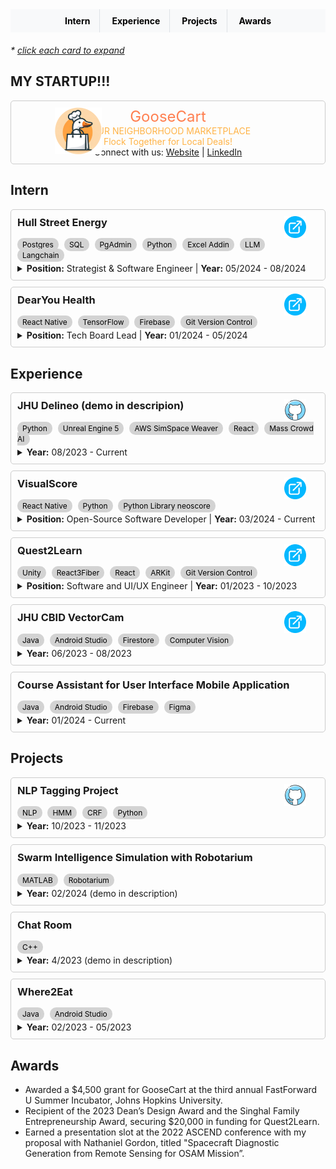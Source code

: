 <style>
.experience-card {
  border: 1px solid #ccc;
  border-radius: 5px;
  padding: 10px;
  margin-bottom: 10px;
  cursor: pointer; /* Add cursor pointer to indicate clickable */
  transition: transform 0.3s ease; /* Add transition for smooth animation */
  position: relative;
}

.experience-card:hover {
  transform: scale(1.05); /* Enlarge the card on hover */
}

.experience-card h3 {
  margin-top: 0;
}

.experience-card p {
  margin: 5px 0;
}

.experience-card ul {
  margin-top: 5px;
  margin-bottom: 5px;
}

.experience-card li {
  margin-left: 20px;
}

.experience-card .skills {
  margin-top: 5px;
}

.experience-card .skills span {
  background-color: #D3D3D3;
  color: #000000;
  padding: 3px 8px;
  border-radius: 10px;
  margin-right: 5px;
  font-size: 12px;
}

.external-link {
  position: absolute;
  top: 10px;
  right: 30px;
  width: 35px;
  height: 35px;
  cursor: pointer;
}
.goosecart-logo {
  position: absolute;
  top: 10px;
  left: 70px;
  width: 75px;
  height: 75px;
  cursor: pointer;
}
</style>

<script>
// JavaScript to toggle expand/collapse when clicking on the card title
document.addEventListener("DOMContentLoaded", function() {
  var cards = document.querySelectorAll('.experience-card');
  cards.forEach(function(card) {
    var title = card.querySelector('h3');
    var details = card.querySelector('details');
    title.addEventListener('click', function() {
      details.open = !details.open;
    });
  });
});
</script>

<!-- <div>
<a href="https://www.jingman-wang.com/en/about/#skills" class="external-link" target="_blank"> check Michelle's skills
</a>
</div> -->

<div style="background-color: #f8f9fa; padding: 10px 0; text-align: center; margin-bottom: 20px;">
  <a href="#intern" style="padding: 10px 15px; text-decoration: none; color: black; font-weight: bold; border-right: 1px solid #dee2e6;">Intern</a>
  <a href="#experience" style="padding: 10px 15px; text-decoration: none; color: black; font-weight: bold; border-right: 1px solid #dee2e6;">Experience</a>
  <a href="#projects" style="padding: 10px 15px; text-decoration: none; color: black; font-weight: bold; border-right: 1px solid #dee2e6;">Projects</a>
  <a href="#awards" style="padding: 10px 15px; text-decoration: none; color: black; font-weight: bold;">Awards</a>
</div>

_* <u>click each card to expand_</u>

## <div id="startup">MY STARTUP!!!</div>
<div class="experience-card" id="project1">
  <a href="https://www.goose-cart.com/" class="goosecart-logo" target="_blank">
      <img src="rounded_goosecart.png" />
  </a>
  <div style="text-align: center;">
    <!-- goosecart with light orange color and centered -->
    <div style="font-size: 24px; color: #ff7f50">GooseCart</div>
    <div style="font-size: 14px; color: #ffb347;">YOUR NEIGHBORHOOD MARKETPLACE</div>
    <div style="font-size: 14px; color: #ffb347;">Flock Together for Local Deals!</div>
    <div style="font-size: 14px;">
      Connect with us:
      <a href="https://www.goose-cart.com/" class="connection-link" target="_blank">Website</a>
       | 
      <a href="https://www.linkedin.com/company/goosecart/" class="connection-link" target="_blank"> LinkedIn</a>
    </div>
  </div>
</div>

## <div id="intern">Intern</div>
<div class="experience-card" id="project9">
  <h3>Hull Street Energy</h3>
  <a href="https://hullstreetenergy.com/" class="external-link" target="_blank">
    <img src="ext_link_icon.png" />
  </a>
  <p class="skills">
    <span>Postgres</span>
    <span>SQL</span>
    <span>PgAdmin</span>
    <span>Python</span>
    <span>Excel Addin</span>
    <span>LLM</span>
    <span>Langchain</span>
  </p>
  <details>
    <summary><strong>Position:</strong> Strategist & Software Engineer | <strong>Year:</strong> 05/2024 - 08/2024</summary>
    <ul>
      <li>Created and maintained a comprehensive database and server for gas and power markets, aggregating key data such as trade contracts and ICE/Platts data. Built applications and Excel add-ins to visualize and analyze these datasets, supporting strategic decision-making.</li>
      <li>Strategically managed operational variables of power plants, including heat rate, ramp rate, and state variables (hot, warm, cold), to maximize gross margins. Leveraged quantitative analysis and Hull Street Energy’s extensive expertise in both renewable and fossil fuel power generation.</li>
      <li>Spearheaded the development of a personalized large language model assistant using AI and NLP, integrated with a proprietary database. This innovative tool provided customized insights and enhanced the analytical capabilities of the energy sector.</li>
    </ul>
  </details>
</div>

<div class="experience-card" id="project1">
  <h3>DearYou Health</h3>
  <a href="https://www.dearyouhealth.org/" class="external-link" target="_blank">
    <img src="ext_link_icon.png" />
  </a>
  <p class="skills">
    <span>React Native</span>
    <span>TensorFlow</span>
    <span>Firebase</span>
    <span>Git Version Control</span>
  </p>
  <details>
    <summary><strong>Position:</strong> Tech Board Lead | <strong>Year:</strong> 01/2024 - 05/2024</summary>
    <!-- Your detailed content for Project Name 1 goes here -->
    <p><strong>Overview:</strong> DearYou Health is a youth-powered nonprofit dedicated to providing culturally-competent mental health support to underrepresented high school and college students, bridging connections to various therapy modalities and fostering an inclusive environment for prioritizing well-being.</p>
    <p><strong>Key Contributions:</strong></p>
    <ul>
      <li>Cross-Platform Compatibility: Spearheaded the tech team in utilizing React Native to ensure seamless user experience across various devices.</li>
      <li>AI-Driven Matching Algorithm: Implemented a sophisticated AI algorithm utilizing TensorFlow for precise matching of students with suitable counselors/therapists. This involved intricate neural network design and parameter fine-tuning to achieve exceptional accuracy and efficiency.</li>
      <li>Enhanced Functionality: Integrated Firebase for secure user authentication and data storage. Incorporated third-party APIs to verify therapist credentials, ensuring user safety and enhancing app functionality.</li>
    </ul>
  </details>
</div>

## <div id="experience">Experience</div>

<div class="experience-card" id="project3">
  <h3>JHU Delineo (demo in descripion)</h3>
  <a href="https://github.com/Delineo-Disease-Modeling" class="external-link" target="_blank">
    <img src="github_icon.png" />
  </a>
  <p class="skills">
    <span>Python</span>
    <span>Unreal Engine 5</span>
    <span>AWS SimSpace Weaver</span>
    <span>React</span>
    <span>Mass Crowd AI</span>
  </p>
  <details>
    <summary><strong>Year:</strong> 08/2023 - Current</summary>
    <!-- Your detailed content for Project Name 1 goes here -->
    <p><strong>Overview:</strong> The Delineo Disease Modeling Project aims to revolutionize infectious disease spread modeling by creating a massively parallel, scalable system. Our goal is to assess the impact of non-pharmaceutical interventions (NPIs) and events on disease spread, envisioning populations in highly localized "modules" comprising people, dwellings, and community spaces.</p>
    <p><strong>Key Contributions:</strong></p>
    <ul>
      <li>Designed and integrated features in the new algorithm enabling the retrieval of disease information and real-time tracking of disease timelines for newly infected individuals, enhancing the accuracy and reducing the simulation time by 20%.</li>
      <li>Collaborated with AWS to integrate Mass Crowd AI for simulating crowd movement and infection patterns in airports on UE5, enhancing disease spread modeling accuracy.</li>
      <li>Utilized AWS SimSpace Weaver and the social force model to run and visualize a spatial simulation of approximately 240,000
      entities moving between facilities and simulating the spread of disease.</li>
      <li>Developed the "Intervention Manager" module, allowing users to define and apply interventions within simulations, utilizing Python for backend logic and React for frontend implementation.</li>
    </ul>
    <p>This is a demo of the airport simulation working with AWS.</p>
    <video controls width="300">
      <source src="predefined_path_spawn.mp4" type="video/mp4">
    </video>
  </details>
</div>

<div class="experience-card" id="project1">
  <h3>VisualScore</h3>
  <a href="https://visual-score.com/" class="external-link" target="_blank">
    <img src="ext_link_icon.png" />
  </a>
  <p class="skills">
    <span>React Native</span>
    <span>Python</span>
    <span>Python Library neoscore</span>
  </p>
  <details>
    <summary><strong>Position:</strong> Open-Source Software Developer | <strong>Year:</strong> 03/2024 - Current</summary>
    <!-- Your detailed content for Project Name 1 goes here -->
    <p><strong>Overview:</strong> In collaboration with OSPO's FOSSProF and supported by the Peabody Launch Grant, VisualScore is an innovative open-source project aimed at revolutionizing digital sheet music creation. This project leverages the neoscore Python library to offer composers unprecedented flexibility and ease in creating digital scores through an intuitive drag-and-drop interface.</p>
  
  </details>
</div>

<div class="experience-card" id="project2">
  <h3>Quest2Learn</h3>
  <a href="https://www.q2l.app/" class="external-link" target="_blank">
    <img src="ext_link_icon.png" />
  </a>
  <p class="skills">
    <span>Unity</span>
    <span>React3Fiber</span>
    <span>React</span>
    <span>ARKit</span>
    <span>Git Version Control</span>
  </p>
  <details>
    <summary><strong>Position:</strong> Software and UI/UX Engineer | <strong>Year:</strong> 01/2023 - 10/2023</summary>
    <!-- Your detailed content for Project Name 1 goes here -->
    <p><strong>Overview:</strong> Quest2Learn revolutionizes science education by transforming any environment into an immersive laboratory through augmented reality.</p>
    <p><strong>Key Contributions:</strong></p>
    <ul>
      <li>Cutting-Edge Technologies: Utilized Unity and React3Fiber to create immersive AR environments with hyperrealistic 3D model construction and interactive functionalities.</li>
      <li>University Collaboration: Collaborated with CUHK University in Hong Kong to design user-centered modules, combining React for frontend development and Unity for interactive simulations.</li>
      <li>Enhanced User Satisfaction: Resulted in a significant 15% improvement in user satisfaction through the seamless integration of technology and user-centered design principles.</li>
    </ul>
    <p><strong>Testing and Optimization:</strong></p>
    <ul>
      <li>Conducted comprehensive unit, system, and usability testing to ensure app functionality and optimization.</li>
      <li>Gathered insights through user interviews, refining the user experience to achieve maximum engagement and satisfaction.</li>
    </ul>
  </details>
</div>



<div class="experience-card" id="project4">
  <h3>JHU CBID VectorCam</h3>
  <a href="https://cbidvectorcam.wordpress.com/" class="external-link" target="_blank">
    <img src="ext_link_icon.png" />
  </a>
  <p class="skills">
    <span>Java</span>
    <span>Android Studio</span>
    <span>Firestore</span>
    <span>Computer Vision</span>
  </p>
  <details>
    <summary><strong>Year:</strong> 06/2023 - 08/2023</summary>
    <!-- Your detailed content for Project Name 1 goes here -->
    <p><strong>Overview:</strong> A portable, easy-to-use field tool that allows entomologists to accurately speciate different mosquito species to help malaria intervention efforts.</p>
    <p><strong>Key Contributions:</strong></p>
    <ul>
      <li>Developed an Android app for vector surveillance, providing vector control in malaria prevention and elimination in sub-Saharan Africa. Leveraged Java and Android Studio to improve mosquito classification accuracy.</li>
      <li>Engineered a robust Firebase-based data transmission system, ensuring secure and efficient transfer of user-generated mosquito data to the cloud, with offline functionality for data integrity in challenging conditions.</li>
      <li>Implemented advanced image processing and computer vision technique (YOLO - you only look once) for rapid mosquito analysis, resulting in a remarkable 40% accuracy improvement.</li>
    </ul>
  </details>
</div>

<div class="experience-card" id="project_work">
  <h3>Course Assistant for User Interface Mobile Application</h3>
  <p class="skills">
    <span>Java</span>
    <span>Android Studio</span>
    <span>Firebase</span>
    <span>Figma</span>
  </p>
  <details>
    <summary><strong>Year:</strong> 01/2024 - Current</summary>
    <!-- Your detailed content for Project Name 1 goes here -->
    <p><strong>Overview:</strong> Debugging code for students, conducting UI/UX research, hosting office hours for student support, and participating in educational team meetings to enhance the learning experience.</p>
  </details>
</div>

## <div id="projects">Projects</div>



<div class="experience-card" id="project5">
  <h3>NLP Tagging Project</h3>
  <a href="https://github.com/michellewww/NLP-HW6-Tagging" class="external-link" target="_blank">
    <img src="github_icon.png" />
  </a>
  <p class="skills">
    <span>NLP</span>
    <span>HMM</span>
    <span>CRF</span>
    <span>Python</span>
  </p>
  <details>
    <summary><strong>Year:</strong> 10/2023 - 11/2023</summary>
    <!-- Your detailed content for Project Name 1 goes here -->
    <p><strong>Overview:</strong> Attained over 95% accuracy in tag prediction utilizing taggers based on HMM and CRF, incorporating a biRNN for context feature extraction.</p>
  </details>
</div>

<div class="experience-card" id="project8">
  <h3> Swarm Intelligence Simulation with Robotarium</h3>
  <p class="skills">
    <span>MATLAB</span>
    <span>Robotarium</span>
  </p>
  <details>
    <summary><strong>Year:</strong> 02/2024 (demo in description)</summary>
    <p><strong>Overview:</strong> 
    The Swarm Intelligence Simulation Project focuses on the simulation of complex swarm behaviors among robots, leveraging MATLAB and the Robotarium toolkit. It explores the intricate dynamics of repulsion, orientation, and attraction within artificial swarm intelligence systems.
    </p>
    <video controls width="300">
      <source src="robotarium.mov" type="video/mp4">
    </video>
  </details>
</div>

<div class="experience-card" id="project6">
  <h3>Chat Room</h3>
  <p class="skills">
    <span>C++</span>
  </p>
  <details>
    <summary><strong>Year:</strong> 4/2023 (demo in description)</summary>
    <!-- Your detailed content for Project Name 1 goes here -->
    <p><strong>Overview:</strong> The chat client program delivers real-time, synchronous communication through TCP/IP protocol, ensuring robust and efficient message exchanges. Advanced synchronization techniques, including mutexes, guard objects, and semaphores, are employed to maintain harmony between multiple threads.</p>
    <img src="chatroom.png" alt="chatroom demonstration">
  </details>
</div>

<div class="experience-card" id="project7">
  <h3>Where2Eat</h3>
  <p class="skills">
    <span>Java</span>
    <span>Android Studio</span>
  </p>
  <details>
    <summary><strong>Year:</strong> 02/2023 - 05/2023</summary>
    <p><strong>Overview:</strong> 
    <ul>
      <li>Streamlines group meal planning by recommending dining spots based on collective preferences, eliminating repetitive communication.</li>
      <li>Utilizes advanced analysis of individual preferences within any group (friends, colleagues) to ensure an optimal dining experience for all.</li>
    </ul>    
    </p>
  </details>
</div>




## <div id="awards">Awards</div>
<ul>
  <li>Awarded a $4,500 grant for GooseCart at the third annual FastForward U Summer Incubator, Johns Hopkins University.
  </li>
  <li>Recipient of the 2023 Dean’s Design Award and the Singhal Family Entrepreneurship Award, securing $20,000 in funding for Quest2Learn.</li>
  <li>Earned a presentation slot at the 2022 ASCEND conference with my proposal with Nathaniel Gordon, titled "Spacecraft Diagnostic Generation from Remote Sensing for OSAM Mission”.</li>
</ul>
